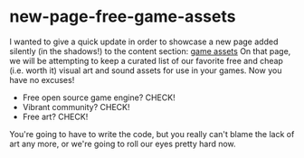 # new-page-free-game-assets

I wanted to give a quick update in order to showcase a new page added silently (in the shadows!) to the content section: [game assets](broken-reference) On that page, we will be attempting to keep a curated list of our favorite free and cheap (i.e. worth it) visual art and sound assets for use in your games. Now you have no excuses!

* Free open source game engine? CHECK!
* Vibrant community? CHECK!
* Free art? CHECK!

You're going to have to write the code, but you really can't blame the lack of art any more, or we're going to roll our eyes pretty hard now.
